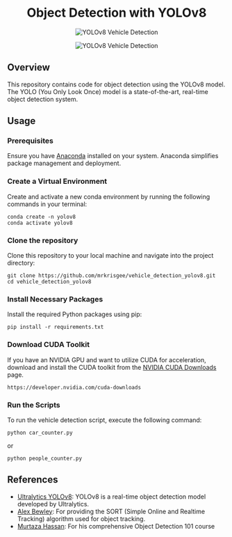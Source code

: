 <h1 align="center">Object Detection with YOLOv8</h1>

<p align="center">
  <img src="https://github.com/mrkrisgee/object_detection_yolov8/blob/main/gifs/yolov8l_car_counter.gif" alt="YOLOv8 Vehicle Detection">
</p>
<p align="center">
  <img src="https://github.com/mrkrisgee/object_detection_yolov8/blob/main/gifs/yolov8l_people_counter.gif" alt="YOLOv8 Vehicle Detection">
</p>


## Overview

This repository contains code for object detection using the YOLOv8 model. The YOLO (You Only Look Once) model is a state-of-the-art, real-time object detection system.

## Usage

### Prerequisites

Ensure you have [Anaconda](https://www.anaconda.com/) installed on your system. Anaconda simplifies package management and deployment.

### Create a Virtual Environment

Create and activate a new conda environment by running the following commands in your terminal:

```
conda create -n yolov8
conda activate yolov8
```

### Clone the repository

Clone this repository to your local machine and navigate into the project directory:

```
git clone https://github.com/mrkrisgee/vehicle_detection_yolov8.git
cd vehicle_detection_yolov8
```

### Install Necessary Packages

Install the required Python packages using pip:

```
pip install -r requirements.txt
```

### Download CUDA Toolkit

If you have an NVIDIA GPU and want to utilize CUDA for acceleration, download and install the CUDA toolkit from the [NVIDIA CUDA Downloads](https://developer.nvidia.com/cuda-downloads) page.

```
https://developer.nvidia.com/cuda-downloads
```

### Run the Scripts

To run the vehicle detection script, execute the following command:

```
python car_counter.py
```
or
```
python people_counter.py
```

## References

- [Ultralytics YOLOv8](https://github.com/ultralytics/ultralytics): YOLOv8 is a real-time object detection model developed by Ultralytics.
- [Alex Bewley](https://github.com/abewley/sort): For providing the SORT (Simple Online and Realtime Tracking) algorithm used for object tracking.
- [Murtaza Hassan](https://github.com/murtazahassan): For his comprehensive Object Detection 101 course
